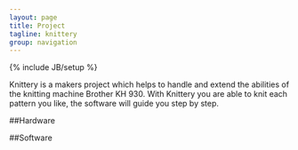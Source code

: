 ```yaml
---
layout: page
title: Project
tagline: knittery
group: navigation
---
```

{% include JB/setup %}

Knittery is a makers project which helps to handle and extend the abilities 
of the knitting machine Brother KH 930.
With Knittery you are able to knit each pattern you like, the software will
guide you step by step. 

##Hardware

##Software

